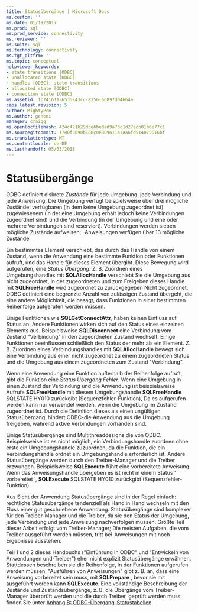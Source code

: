 ```yaml
---
title: Statusübergänge | Microsoft Docs
ms.custom: ''
ms.date: 01/19/2017
ms.prod: sql
ms.prod_service: connectivity
ms.reviewer: ''
ms.suite: sql
ms.technology: connectivity
ms.tgt_pltfrm: ''
ms.topic: conceptual
helpviewer_keywords:
- state transitions [ODBC]
- unallocated state [ODBC]
- handles [ODBC], state transitions
- allocated state [ODBC]
- connection state [ODBC]
ms.assetid: fc741611-6535-43cc-8156-6d897d04664e
caps.latest.revision: 5
author: MightyPen
ms.author: genemi
manager: craigg
ms.openlocfilehash: 424c421b29dce6bedad9a73c1d27acb01b6e77c1
ms.sourcegitcommit: 1740f3090b168c0e809611a7aa6fd514075616bf
ms.translationtype: MT
ms.contentlocale: de-DE
ms.lasthandoff: 05/03/2018
---
```

# <a name="state-transitions"></a>Statusübergänge
ODBC definiert diskrete *Zustände* für jede Umgebung, jede Verbindung und jede Anweisung. Die Umgebung verfügt beispielsweise über drei mögliche Zustände: verfügbaren (in dem keine Umgebung zugeordnet ist), zugewiesenem (in der eine Umgebung erhält jedoch keine Verbindungen zugeordnet sind) und die Verbindung (in der Umgebung und eine oder mehrere Verbindungen sind reserviert). Verbindungen werden sieben mögliche Zustände aufweisen; -Anweisungen verfügen über 13 mögliche Zustände.  
  
 Ein bestimmtes Element verschiebt, das durch das Handle von einem Zustand, wenn die Anwendung eine bestimmte Funktion oder Funktionen aufruft, und das Handle für dieses Element übergibt. Diese Bewegung wird aufgerufen, eine *Status Übergang*. Z. B. Zuordnen eines Umgebungshandles mit **SQLAllocHandle** verschiebt Sie die Umgebung aus nicht zugeordnet, in der zugeordneten und zum Freigeben dieses Handle mit **SQLFreeHandle** wird zugeordnet zu zurückgegeben Nicht zugeordnet. ODBC definiert eine begrenzte Anzahl von zulässigen Zustand übergeht, die eine andere Möglichkeit, die besagt, dass Funktionen in einer bestimmten Reihenfolge aufgerufen werden müssen.  
  
 Einige Funktionen wie **SQLGetConnectAttr**, haben keinen Einfluss auf Status an. Andere Funktionen wirken sich auf den Status eines einzelnen Elements aus. Beispielsweise **SQLDisconnect** eine Verbindung vom Zustand "Verbindung" in den zugeordneten Zustand wechselt. Einige Funktionen beeinflussen schließlich den Status der mehr als ein Element. Z. B. Zuordnen eines Verbindungshandles mit **SQLAllocHandle** bewegt sich eine Verbindung aus einer nicht zugeordnet zu einem zugeordneten Status und die Umgebung aus einem zugeordneten zum Zustand "Verbindung".  
  
 Wenn eine Anwendung eine Funktion außerhalb der Reihenfolge aufruft, gibt die Funktion eine *Status Übergang Fehler*. Wenn eine Umgebung in einen Zustand der Verbindung und die Anwendung ist beispielsweise Aufrufe **SQLFreeHandle** mit diesem Umgebungshandle **SQLFreeHandle** SQLSTATE HY010 zurückgibt (Sequenzfehler-Funktion), Da es aufgerufen werden kann nur verwendet werden, wenn die Umgebung im Zustand zugeordnet ist. Durch die Definition dieses als einen ungültigen Statusübergang, hindert ODBC-die Anwendung aus die Umgebung freigeben, während aktive Verbindungen vorhanden sind.  
  
 Einige Statusübergänge sind Multithreaddesigns die von ODBC. Beispielsweise ist es nicht möglich, ein Verbindungshandle zuordnen ohne erste ein Umgebungshandle zuzuordnen, da die Funktion, die ein Verbindungshandle ordnet ein Umgebungshandle erforderlich ist. Andere Statusübergänge werden durch den Treiber-Manager und die Treiber erzwungen. Beispielsweise **SQLExecute** führt eine vorbereitete Anweisung. Wenn das Anweisungshandle übergeben es ist nicht in einem Status ' vorbereitet ', **SQLExecute** SQLSTATE HY010 zurückgibt (Sequenzfehler-Funktion).  
  
 Aus Sicht der Anwendung Statusübergänge sind in der Regel einfach: rechtliche Statusübergänge tendenziell als Hand in Hand wechseln mit den Fluss einer gut geschriebene Anwendung. Statusübergänge sind komplexer für den Treiber-Manager und die Treiber, da sie den Status der Umgebung, jede Verbindung und jede Anweisung nachverfolgen müssen. Größte Teil dieser Arbeit erfolgt vom Treiber-Manager; Die meisten Aufgaben, die vom Treiber ausgeführt werden müssen, tritt bei-Anweisungen mit noch Ergebnisse ausstehen.  
  
 Teil 1 und 2 dieses Handbuchs ("Einführung in ODBC" und "Entwickeln von Anwendungen und-Treiber") eher nicht explizit Statusübergänge erwähnen. Stattdessen beschreiben sie die Reihenfolge, in der Funktionen aufgerufen werden müssen. "Ausführen von Anweisungen" gibt z. B. an, dass eine Anweisung vorbereitet sein muss, mit **SQLPrepare** , bevor sie mit ausgeführt werden kann **SQLExecute**. Eine vollständige Beschreibung der Zustände und Zustandsübergänge, z. B. die Übergänge vom Treiber-Manager überprüft werden und die durch Treiber, geprüft werden muss finden Sie unter [Anhang B: ODBC-Übergang-Statustabellen](../../../odbc/reference/appendixes/appendix-b-odbc-state-transition-tables.md).
